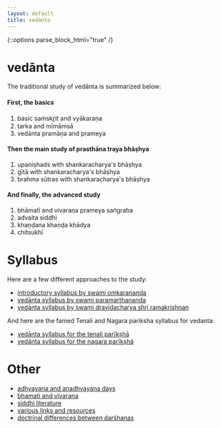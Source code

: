 ```yaml
---
layout: default
title: vedānta
---
```


{::options parse_block_html="true" /}

# vedānta

The traditional study of vedānta is summarized below:

#### First, the basics

1. basic saṁskr̥it and vyākaraṇa
2. tarka and mīmāmsā
3. vedānta pramāṇa and prameya

#### Then the main study of prasthāna traya bhāṣhya

1. upaniṣhads with shankaracharya's bhāṣhya
2. gītā with shankaracharya's bhāṣhya
3. brahma sūtras with shankaracharya's bhāṣhya

#### And finally, the advanced study

1. bhāmatī and vivaraṇa prameya saṅgraha
2. advaita siddhi
3. khaṇḍana khaṇḍa khādya
4. chitsukhī

# Syllabus

Here are a few different approaches to the study:

- [introductory syllabus by swami omkarananda](pages/syllabus/atmavidya)
- [vedānta syllabus by swami paramarthananda](pages/syllabus/paramartha)
- [vedānta syllabus by swami dravidacharya shri ramakrishnan](pages/syllabus/shastranethralaya)

And here are the famed Tenali and Nagara pariksha syllabus for vedanta:

- [vedānta syllabus for the tenali parīkṣhā](pages/syllabus/tenali)
- [vedānta syllabus for the nagara parīkṣhā](pages/syllabus/nagara)

# Other

- [adhyayana and anadhyayana days](pages/anadhyayana)
- [bhamati and vivarana](pages/bhamati_vivarana)
- [siddhi literature](pages/siddhi)
- [various links and resources](pages/links)
- [doctrinal differences between darśhanas][mm-dd]

[mm-dd]: https://archive.org/details/ManameyodayaAnElementaryTreatiseOfMimansaOfNarayana1933TheosophicalPublishingHouse/page/n39
